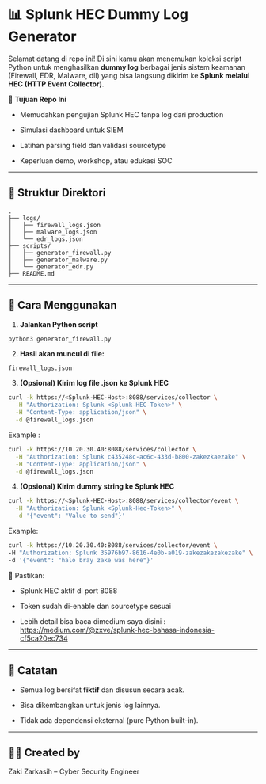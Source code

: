 # 📊 Splunk HEC Dummy Log Generator

Selamat datang di repo ini! Di sini kamu akan menemukan koleksi script Python untuk menghasilkan **dummy log** berbagai jenis sistem keamanan (Firewall, EDR, Malware, dll) yang bisa langsung dikirim ke **Splunk melalui HEC (HTTP Event Collector)**.

🎯 **Tujuan Repo Ini**

- Memudahkan pengujian Splunk HEC tanpa log dari production
    
- Simulasi dashboard untuk SIEM
    
- Latihan parsing field dan validasi sourcetype
    
- Keperluan demo, workshop, atau edukasi SOC
    

---

## 📁 Struktur Direktori

```
.
├── logs/
│   ├── firewall_logs.json
│   ├── malware_logs.json
│   └── edr_logs.json
├── scripts/
│   ├── generator_firewall.py
│   ├── generator_malware.py
│   └── generator_edr.py
├── README.md
```

---

## 🚀 Cara Menggunakan

1. **Jalankan Python script**
    

```bash
python3 generator_firewall.py
```

2. **Hasil akan muncul di file:**
    

```
firewall_logs.json
```

3. **(Opsional) Kirim log file .json ke Splunk HEC**
    
```bash
curl -k https://<Splunk-HEC-Host>:8088/services/collector \
  -H "Authorization: Splunk <Splunk-HEC-Token>" \
  -H "Content-Type: application/json" \
  -d @firewall_logs.json
```

Example : 
```bash
curl -k https://10.20.30.40:8088/services/collector \
  -H "Authorization: Splunk c435248c-ac6c-433d-b800-zakezkaezake" \
  -H "Content-Type: application/json" \
  -d @firewall_logs.json
```

4. **(Opsional) Kirim dummy string ke Splunk HEC**

```bash
curl -k https://<Splunk-HEC-Host>:8088/services/collector/event \
  -H "Authorization: Splunk <Splunk-Hec-Token>" \
  -d '{"event": "Value to send"}'
```

Example: 
```bash
curl -k https://10.20.30.40:8088/services/collector/event \
-H "Authorization: Splunk 35976b97-8616-4e0b-a019-zakezakezakezake" \
-d '{"event": "halo bray zake was here"}'
```

📌 Pastikan:

- Splunk HEC aktif di port 8088
    
- Token sudah di-enable dan sourcetype sesuai
    
- Lebih detail bisa baca dimedium saya disini : https://medium.com/@zxve/splunk-hec-bahasa-indonesia-cf5ca20ec734
---

## 🧠 Catatan

- Semua log bersifat **fiktif** dan disusun secara acak.
    
- Bisa dikembangkan untuk jenis log lainnya.
    
- Tidak ada dependensi eksternal (pure Python built-in).
    

---

## 👨‍💻 Created by

Zaki Zarkasih – Cyber Security Engineer
